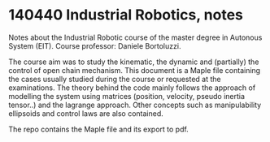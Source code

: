 # 140440 Industrial Robotics, notes
Notes about the Industrial Robotic course of the master degree in Autonous System (EIT). 
Course professor: Daniele Bortoluzzi.

The course aim was to study the kinematic, the dynamic and (partially) the control of open chain mechanism. 
This document is a Maple file containing the cases usually studied during the course or requested at the examinations.
The theory behind the code mainly follows the approach of modelling the system using matrices (position, velocity, pseudo inertia tensor..) and the lagrange approach.
Other concepts such as manipulability ellipsoids and control laws are also contained.

The repo contains the Maple file and its export to pdf.

